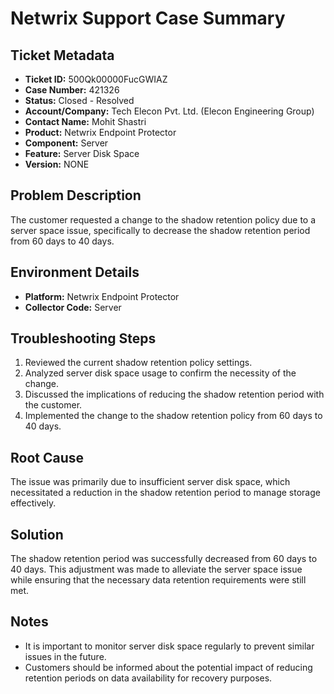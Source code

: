 # Netwrix Support Case Summary

## Ticket Metadata
- **Ticket ID:** 500Qk00000FucGWIAZ
- **Case Number:** 421326
- **Status:** Closed - Resolved
- **Account/Company:** Tech Elecon Pvt. Ltd. (Elecon Engineering Group)
- **Contact Name:** Mohit Shastri
- **Product:** Netwrix Endpoint Protector
- **Component:** Server
- **Feature:** Server Disk Space
- **Version:** NONE

## Problem Description
The customer requested a change to the shadow retention policy due to a server space issue, specifically to decrease the shadow retention period from 60 days to 40 days.

## Environment Details
- **Platform:** Netwrix Endpoint Protector
- **Collector Code:** Server

## Troubleshooting Steps
1. Reviewed the current shadow retention policy settings.
2. Analyzed server disk space usage to confirm the necessity of the change.
3. Discussed the implications of reducing the shadow retention period with the customer.
4. Implemented the change to the shadow retention policy from 60 days to 40 days.

## Root Cause
The issue was primarily due to insufficient server disk space, which necessitated a reduction in the shadow retention period to manage storage effectively.

## Solution
The shadow retention period was successfully decreased from 60 days to 40 days. This adjustment was made to alleviate the server space issue while ensuring that the necessary data retention requirements were still met.

## Notes
- It is important to monitor server disk space regularly to prevent similar issues in the future.
- Customers should be informed about the potential impact of reducing retention periods on data availability for recovery purposes.